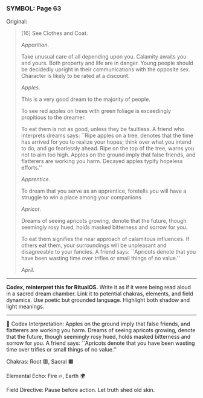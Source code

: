 ### SYMBOL: Page 63

Original:
> [16] See Clothes and Coat.
> 
> 
> _Apparition_.
> 
> 
> Take unusual care of all depending upon you. Calamity awaits you and yours.
> Both property and life are in danger. Young people should be
> decidedly upright in their communications with the opposite sex.
> Character is likely to be rated at a discount.
> 
> 
> _Apples_.
> 
> 
> This is a very good dream to the majority of people.
> 
> 
> To see red apples on trees with green foliage is exceedingly propitious
> to the dreamer.
> 
> 
> To eat them is not as good, unless they be faultless.
> A friend who interprets dreams says: ``Ripe apples on a tree,
> denotes that the time has arrived for you to realize your hopes;
> think over what you intend to do, and go fearlessly ahead.
> Ripe on the top of the tree, warns you not to aim too high.
> Apples on the ground imply that false friends, and flatterers
> are working you harm. Decayed apples typify hopeless efforts.''
> 
> 
> _Apprentice_.
> 
> 
> To dream that you serve as an apprentice, foretells you will have a struggle
> to win a place among your companions
> 
> 
> _Apricot_.
> 
> 
> Dreams of seeing apricots growing, denote that the future, though seemingly
> rosy hued, holds masked bitterness and sorrow for you.
> 
> 
> To eat them signifies the near approach of calamitous influences.
> If others eat them, your surroundings will be unpleasant
> and disagreeable to your fancies. A friend says:
> ``Apricots denote that you have been wasting time over trifles
> or small things of no value.''
> 
> 
> _April_.

---

**Codex, reinterpret this for RitualOS.**
Write it as if it were being read aloud in a sacred dream chamber.
Link it to potential chakras, elements, and field dynamics.
Use poetic but grounded language.
Highlight both shadow and light meanings.

---

🔁 Codex Interpretation:
Apples on the ground imply that false friends, and flatterers are working you harm. Dreams of seeing apricots growing, denote that the future, though seemingly rosy hued, holds masked bitterness and sorrow for you. A friend says: ``Apricots denote that you have been wasting time over trifles or small things of no value.''

Chakras: Root 🟥, Sacral 🟧

Elemental Echo: Fire 🔥, Earth 🌍

Field Directive: Pause before action. Let truth shed old skin.

